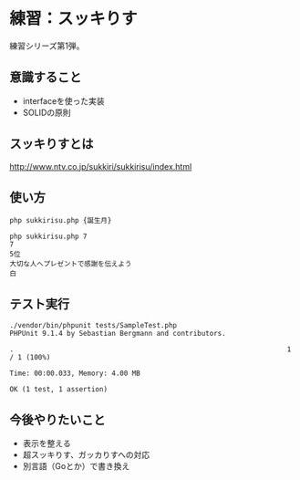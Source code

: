 # 練習：スッキりす
練習シリーズ第1弾。

## 意識すること
- interfaceを使った実装
- SOLIDの原則

## スッキりすとは
http://www.ntv.co.jp/sukkiri/sukkirisu/index.html

## 使い方
```
php sukkirisu.php {誕生月}

php sukkirisu.php 7
7
5位
大切な人へプレゼントで感謝を伝えよう
白
```

## テスト実行
```
./vendor/bin/phpunit tests/SampleTest.php
PHPUnit 9.1.4 by Sebastian Bergmann and contributors.

.                                                                   1 / 1 (100%)

Time: 00:00.033, Memory: 4.00 MB

OK (1 test, 1 assertion)
```

## 今後やりたいこと
- 表示を整える
- 超スッキりす、ガッカりすへの対応
- 別言語（Goとか）で書き換え
